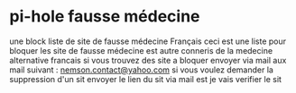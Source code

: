 # pi-hole fausse médecine
une block liste de site de fausse médecine Français
ceci est une liste pour bloquer les site de fausse médecine est autre conneris de la medecine alternative francais
si vous trouvez des site a bloquer envoyer via mail aux mail suivant : nemson.contact@yahoo.com
si vous voulez demander la suppression d'un sit envoyer le lien du sit via mail est je vais verifier le sit
